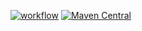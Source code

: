 [![workflow](https://github.com/aleksas/java-simple-rpc/actions/workflows/gradle.yml/badge.svg?event=push)](https://github.com/aleksas/java-simple-rpc/actions)
[![Maven Central](https://maven-badges.herokuapp.com/maven-central/io.github.aleksas/arduino-simple-rpc/badge.svg)](https://maven-badges.herokuapp.com/maven-central/io.github.aleksas/arduino-simple-rpc)
